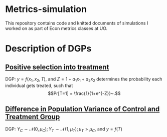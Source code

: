 # Metrics-simulation

This repository contains code and knitted documents of simulations I worked on as part of Econ metrics classes at UO.

# Description of DGPs

## [Positive selection into treatment](code/metrics_khurana_A1_01202025.Rmd)

DGP: $y = f(x_{1}, x_{2}, T),$ and $Z = 1 + a_1x_1 + a_2x_2$ determines the probability each individual gets treated, such that $$Pr[T=1] = \frac{1}{1+e^{-Z}}~.$$

## [Difference in Population Variance of Control and Treatment Group](code/metrics_khurana_A2_02042025.Rmd)

DGP: $Y_C \sim \mathcal{N}(0, \mu_C); Y_T \sim \mathcal{N}(1, \mu_T); \mu_T > \mu_C$, and $y = f(T)$
